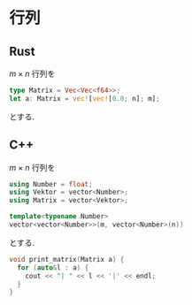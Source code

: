 # 行列

## Rust

$m \times n$ 行列を

```rust
type Matrix = Vec<Vec<f64>>;
let a: Matrix = vec![vec![0.0; n]; m];
```

とする.

## C++

$m \times n$ 行列を

```cpp
using Number = float;
using Vektor = vector<Number>;
using Matrix = vector<Vektor>;

template<typename Number>
vector<vector<Number>>(m, vector<Number>(n))
```

とする.

```cpp
void print_matrix(Matrix a) {
  for (auto&l : a) {
    cout << "| " << l << '|' << endl;
  }
}
```
